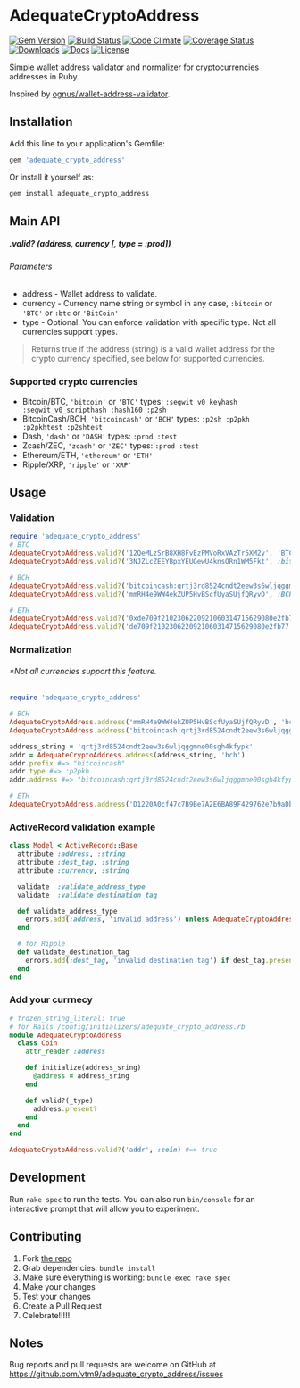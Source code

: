 
AdequateCryptoAddress
===============

[![Gem Version][gem-version-svg]][gem-version-link]
[![Build Status][build-status-svg]][build-status-link]
[![Code Climate][codeclimate-status-svg]][codeclimate-status-link]
[![Coverage Status][coverage-status-svg]][coverage-status-link]
[![Downloads][downloads-svg]][downloads-link]
[![Docs][docs-rubydoc-svg]][docs-rubydoc-link]
[![License][license-svg]][license-link]

Simple wallet address validator and normalizer for cryptocurrencies addresses in Ruby.

Inspired by [ognus/wallet-address-validator](https://github.com/ognus/wallet-address-validator).


## Installation

Add this line to your application's Gemfile:

```ruby
gem 'adequate_crypto_address'
```

Or install it yourself as:

```bash
gem install adequate_crypto_address
```

## Main API

##### .valid? (address, currency [, type = :prod])

###### Parameters
* address - Wallet address to validate.
* currency - Currency name string or symbol in any case, `:bitcoin` or `'BTC'` or `:btc` or `'BitCoin'`
* type - Optional. You can enforce validation with specific type. Not all currencies support types.

> Returns true if the address (string) is a valid wallet address for the crypto currency specified, see below for supported currencies.

### Supported crypto currencies

* Bitcoin/BTC, `'bitcoin'` or `'BTC'` types: `:segwit_v0_keyhash :segwit_v0_scripthash :hash160 :p2sh`
* BitcoinCash/BCH, `'bitcoincash'` or `'BCH'` types: `:p2sh :p2pkh :p2pkhtest :p2shtest`
* Dash, `'dash'` or `'DASH'` types: `:prod :test`
* Zcash/ZEC, `'zcash'` or `'ZEC'` types: `:prod :test`
* Ethereum/ETH, `'ethereum'` or `'ETH'`
* Ripple/XRP, `'ripple'` or `'XRP'`

## Usage

### Validation
``` ruby
require 'adequate_crypto_address'
# BTC
AdequateCryptoAddress.valid?('12QeMLzSrB8XH8FvEzPMVoRxVAzTr5XM2y', 'BTC') #=> true
AdequateCryptoAddress.valid?('3NJZLcZEEYBpxYEUGewU4knsQRn1WM5Fkt', :bitcoin, :p2sh) #=> true

# BCH
AdequateCryptoAddress.valid?('bitcoincash:qrtj3rd8524cndt2eew3s6wljqggmne00sgh4kfypk', :bch) #=> true
AdequateCryptoAddress.valid?('mmRH4e9WW4ekZUP5HvBScfUyaSUjfQRyvD', :BCH, :p2pkhtest) #=> true

# ETH
AdequateCryptoAddress.valid?('0xde709f2102306220921060314715629080e2fb77', :ETH) #=> true
AdequateCryptoAddress.valid?('de709f2102306220921060314715629080e2fb77', :ethereum) #=> true
```

### Normalization
###### *Not all currencies support this feature.
``` ruby
require 'adequate_crypto_address'

# BCH
AdequateCryptoAddress.address('mmRH4e9WW4ekZUP5HvBScfUyaSUjfQRyvD', 'bch').cash_address #=> "bchtest:qpqtmmfpw79thzq5z7s0spcd87uhn6d34uqqem83hf"
AdequateCryptoAddress.address('bitcoincash:qrtj3rd8524cndt2eew3s6wljqggmne00sgh4kfypk', 'bch').legacy_address #=> "1LcerwTc1oPsMtByDCNUXFxReZpN1EXHoe"

address_string = 'qrtj3rd8524cndt2eew3s6wljqggmne00sgh4kfypk'
addr = AdequateCryptoAddress.address(address_string, 'bch')
addr.prefix #=> "bitcoincash"
addr.type #=> :p2pkh
addr.address #=> "bitcoincash:qrtj3rd8524cndt2eew3s6wljqggmne00sgh4kfypk"

# ETH
AdequateCryptoAddress.address('D1220A0cf47c7B9Be7A2E6BA89F429762e7b9aDb', 'eth').address #=> "0xD1220A0cf47c7B9Be7A2E6BA89F429762e7b9aDb"
```


### ActiveRecord validation example
``` ruby
class Model < ActiveRecord::Base
  attribute :address, :string
  attribute :dest_tag, :string
  attribute :currency, :string

  validate  :validate_address_type
  validate  :validate_destination_tag

  def validate_address_type
    errors.add(:address, 'invalid address') unless AdequateCryptoAddress.valid?(address, currency)
  end

  # for Ripple
  def validate_destination_tag
    errors.add(:dest_tag, 'invalid destination tag') if dest_tag.present? && !(dest_tag =~ /\A\d{1,10}\z/)
  end
end

```
### Add your currnecy
``` ruby
# frozen_string_literal: true
# for Rails /config/initializers/adequate_crypto_address.rb
module AdequateCryptoAddress
  class Coin
    attr_reader :address

    def initialize(address_sring)
      @address = address_sring
    end

    def valid?(_type)
      address.present?
    end
  end
end

AdequateCryptoAddress.valid?('addr', :coin) #=> true
```

## Development

Run `rake spec` to run the tests. You can also run `bin/console` for an interactive prompt that will allow you to experiment.

## Contributing

1. Fork [the repo](https://github.com/vtm9/adequate_crypto_address)
2. Grab dependencies: `bundle install`
3. Make sure everything is working: `bundle exec rake spec`
4. Make your changes
5. Test your changes
5. Create a Pull Request
6. Celebrate!!!!!

## Notes

Bug reports and pull requests are welcome on GitHub at https://github.com/vtm9/adequate_crypto_address/issues

 [gem-version-svg]: https://badge.fury.io/rb/adequate_crypto_address.svg
 [gem-version-link]: https://rubygems.org/gems/adequate_crypto_address
 [downloads-svg]: http://ruby-gem-downloads-badge.herokuapp.com/adequate_crypto_address
 [downloads-link]: https://rubygems.org/gems/adequate_crypto_address
 [build-status-svg]: https://travis-ci.org/vtm9/adequate_crypto_address.svg?branch=master
 [build-status-link]:https://travis-ci.org/vtm9/adequate_crypto_address
 [coverage-status-svg]: https://coveralls.io/repos/vtm9/adequate_crypto_address/badge.svg?branch=master
 [coverage-status-link]: https://coveralls.io/r/vtm9/adequate_crypto_address?branch=master
 [codeclimate-status-svg]: https://codeclimate.com/github/vtm9/adequate_crypto_address.svg
 [codeclimate-status-link]: https://codeclimate.com/github/vtm9/adequate_crypto_address
 [docs-rubydoc-svg]: https://img.shields.io/badge/docs-rubydoc-blue.svg
 [docs-rubydoc-link]: http://www.rubydoc.info/gems/adequate_crypto_address/
 [license-svg]: https://img.shields.io/badge/license-MIT-blue.svg
 [license-link]: https://github.com/vtm9/adequate_crypto_address/blob/master/LICENSE.txt

